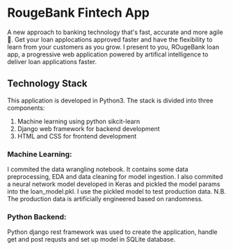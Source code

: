 # RougeBank Fintech App
A new approach to banking technology that's fast, accurate and more agile🚀. Get your loan applocations approved faster and have the flexibility to learn from your customers as you grow. I present to you, ROugeBank loan app, a progressive web application powered by artifical intelligence to deliver loan applications faster. 

## Technology Stack
This application is developed in Python3. The stack is divided into three components:
1. Machine learning using python sikcit-learn 
2. Django web framework for backend development
3. HTML and CSS for frontend development

### Machine Learning:
I commited the data wrangling notebook. It contains some data preprocessing, EDA and data cleaning for model ingestion. I also commited a neural network model developed in Keras and pickled the model params into the loan_model.pkl. I use the pickled model to test production data. N.B. The production data is artificially engineered based on randomness. 

### Python Backend:
Python django rest framework was used to create the application, handle get and post requsts and set up model in SQLite database.
